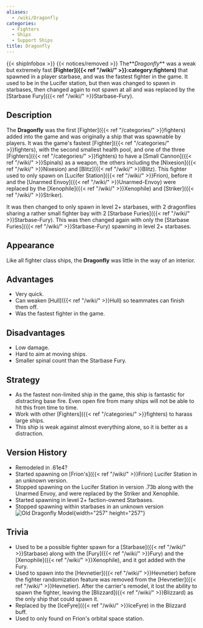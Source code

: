 ```yaml
---
aliases:
  - /wiki/Dragonfly
categories:
  - Fighters
  - Ships
  - Support Ships
title: Dragonfly
---
```


{{< shipInfobox >}} {{< notices/removed >}} The**_Dragonfly_** was a weak but extremely fast **[Fighter]({{< ref "/wiki/" >}}:category:fighters)** that spawned in a player starbase, and was the fastest fighter in the game. It used to be in the Lucifer station, but then was changed to spawn in starbases, then changed again to not spawn at all and was replaced by the [Starbase Fury]({{< ref "/wiki/" >}}Starbase-Fury).

## Description

The **Dragonfly** was the first [Fighter]({{< ref "/categories/" >}}fighters) added into the game and was originally a ship that was spawnable by players. It was the game's fastest [Fighter]({{< ref "/categories/" >}}fighters), with the second smallest health pool, and one of the three [Fighters]({{< ref "/categories/" >}}fighters) to have a [Small Cannon]({{< ref "/wiki/" >}}Spinals) as a weapon, the others including the [Nixesion]({{< ref "/wiki/" >}}Nixesion) and [Blitz]({{< ref "/wiki/" >}}Blitz). This fighter used to only spawn on [Lucifer Station]({{< ref "/wiki/" >}}Frion), before it and the [Unarmed Envoy]({{< ref "/wiki/" >}}Unarmed-Envoy) were replaced by the [Xenophile]({{< ref "/wiki/" >}}Xenophile) and [Striker]({{< ref "/wiki/" >}}Striker).

It was then changed to only spawn in level 2+ starbases, with 2 dragonflies sharing a rather small fighter bay with 2 [Starbase Furies]({{< ref "/wiki/" >}}Starbase-Fury). This was then changed again with only the [Starbase Furies]({{< ref "/wiki/" >}}Starbase-Fury) spawning in level 2+ starbases.

## Appearance

Like all fighter class ships, the **Dragonfly** was little in the way of an interior.

## Advantages

- Very quick.
- Can weaken [Hull]({{< ref "/wiki/" >}}Hull) so teammates can finish them off.
- Was the fastest fighter in the game.

## Disadvantages

- Low damage.
- Hard to aim at moving ships.
- Smaller spinal count than the Starbase Fury.

## Strategy

- As the fastest non-limited ship in the game, this ship is fantastic for distracting base fire. Even open fire from many ships will not be able to hit this from time to time.
- Work with other [Fighters]({{< ref "/categories/" >}}fighters) to harass large ships.
- This ship is weak against almost everything alone, so it is better as a distraction.

## Version History

- Remodeled in .61e4?
- Started spawning on [Frion's]({{< ref "/wiki/" >}}Frion) Lucifer Station in an unknown version.
- Stopped spawning on the Lucifer Station in version .73b along with the Unarmed Envoy, and were replaced by the Striker and Xenophile.
- Started spawning in level 2+ faction-owned Starbases.
- Stopped spawning within starbases in an unknown version![Old
Dragonfly Model](Dragonfly-0.png "Old Dragonfly Model"){width="257" height="257"}

## Trivia

- Used to be a possible fighter spawn for a [Starbase]({{< ref "/wiki/" >}}Starbase) along with the [Fury]({{< ref "/wiki/" >}}Fury) and the [Xenophile]({{< ref "/wiki/" >}}Xenophile), and it got added with the Fury.
- Used to spawn into the [Hevnetier]({{< ref "/wiki/" >}}Hevnetier) before the fighter randomization feature was removed from the [Hevnetier]({{< ref "/wiki/" >}}Hevnetier). After the carrier's remodel, it lost the ability to spawn the fighter, leaving the [Blizzard]({{< ref "/wiki/" >}}Blizzard) as the only ship that could spawn it.
- Replaced by the [IceFyre]({{< ref "/wiki/" >}}IceFyre) in the Blizzard buff.
- Used to only found on Frion's orbital space station.
